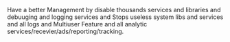 Have a better Management by disable thousands services and libraries and debuuging and logging services and Stops useless system libs and services and all logs and Multiuser Feature and all analytic services/recevier/ads/reporting/tracking.
